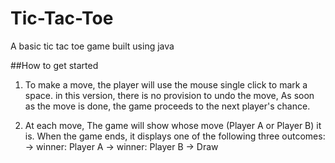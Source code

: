 # Tic-Tac-Toe

A basic tic tac toe game built using java 

##How to get started
1. To make a move, the player will use the mouse single click to mark a space. in this version, there is no provision to undo the move, As soon as the move is done, the game proceeds to the next player's chance.

2. At each move, The game will show whose move (Player A or Player B) it is. When the game ends, it displays one of the following three outcomes:
-> winner: Player A
-> winner: Player B
-> Draw
